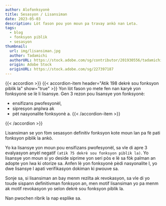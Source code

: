 ```yaml
---
author: Alofonksyonè
title: Sesasyon / Lisansiman
date: 2023-05-03
description: Lòt fason pou yon moun pa travay ankò nan Leta.
tags:
  - blog
  - fonksyon piblik
  - sesasyon 
thumbnail:
  url: img/lisansiman.jpg
  author: Tadamichi
  authorURL: https://stock.adobe.com/sg/contributor/201930556/tadamichi
  origin: Adobe Stock
  originURL: https://stock.adobe.com/sg/227397187
---
```


{{< accordion >}}
  {{< accordion-item header="Atik 198 dekrè sou fonksyon piblik la" show="true" >}}
  Yon lòt fason yo mete fen nan karyè yon fonksyonè se lè li lisansye. Gen 3 rezon pou lisansye yon fonksyonè:
  
  - ensifizans pwofesyonèl,
  - sipresyon anplwa ak
  - pèt nasyonalite fonksyonè a.
  {{< /accordion-item >}}
  <!-- {{< accordion-item header="Accordion Item #3" >}}
    This is the third item's accordion body.
  {{< /accordion-item >}} -->
{{< /accordion >}}

Lisansiman se yon fòm sesasyon definitiv fonksyon kote moun lan pa fè pati fonksyon piblik la ankò. 

Yo ka lisansye yon moun pou ensifizans pwofesyonèl, sa vle di apre 3 evalyasyon anyèl negatif `(atik 75 dekrè sou fonksyon piblik la)`. Yo lisansye yon moun si yo deside siprime yon seri pòs e lè sa fòk palman an adopte yon Iwa ki otorize sa. Anfen lè yon fonksyonè pèdi nasyonalite I, yo dwe lisansye I apati verifikasyon dokiman ki pwouve sa. 

Sonje sa, si lisansiman an bay menm rezilta ak revokasyon, sa vle di yo toude sispann definitivman fonksyon an, men motif lisansiman yo pa menm ak motif revokasyon yo selon dekrè sou fonksyon piblik la. 

Nan pwochen ribrik la nap esplike sa.